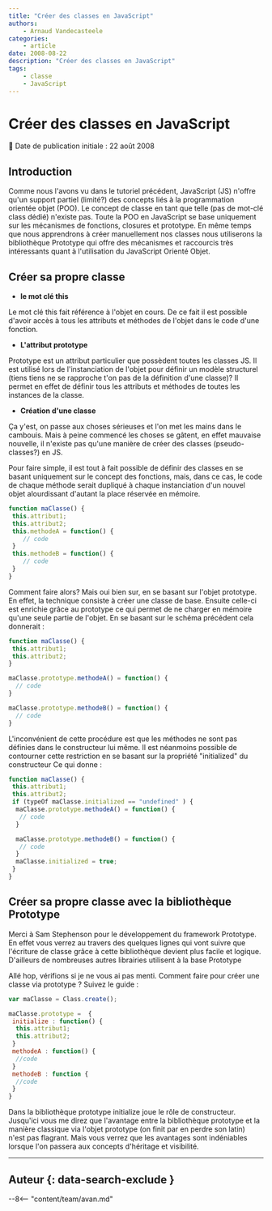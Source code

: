 ```yaml
---
title: "Créer des classes en JavaScript"
authors:
    - Arnaud Vandecasteele
categories:
    - article
date: 2008-08-22
description: "Créer des classes en JavaScript"
tags:
    - classe
    - JavaScript
---
```


# Créer des classes en JavaScript

:calendar: Date de publication initiale : 22 août 2008

## Introduction

Comme nous l'avons vu dans le tutoriel précédent, JavaScript (JS) n'offre qu'un support partiel (limité?) des concepts liés à la programmation orientée objet (POO). Le concept de classe en tant que telle (pas de mot-clé class dédié) n'existe pas. Toute la POO en JavaScript se base uniquement sur les mécanismes de fonctions, closures et prototype. En même temps que nous apprendrons à créer manuellement nos classes nous utiliserons la bibliothèque Prototype qui offre des mécanismes et raccourcis très intéressants quant à l'utilisation du JavaScript Orienté Objet.

## Créer sa propre classe

- **le mot clé this**

Le mot clé this fait référence à l'objet en cours. De ce fait il est possible d'avoir accès à tous les attributs et méthodes de l'objet dans le code d'une fonction.

- **L'attribut prototype**

Prototype est un attribut particulier que possèdent toutes les classes JS. Il est utilisé lors de l'instanciation de l'objet pour définir un modèle structurel (tiens tiens ne se rapproche t'on pas de la définition d'une classe)? Il permet en effet de définir tous les attributs et méthodes de toutes les instances de la classe.

- **Création d'une classe**

Ça y'est, on passe aux choses sérieuses et l'on met les mains dans le cambouis. Mais à peine commencé les choses se gâtent, en effet mauvaise nouvelle, il n'existe pas qu'une manière de créer des classes (pseudo-classes?) en JS.

Pour faire simple, il est tout à fait possible de définir des classes en se basant uniquement sur le concept des fonctions, mais, dans ce cas, le code de chaque méthode serait dupliqué à chaque instanciation d'un nouvel objet alourdissant d'autant la place réservée en mémoire.

```javascript
function maClasse() {
 this.attribut1;
 this.attribut2;
 this.methodeA = function() {
    // code
 }
 this.methodeB = function() {
    // code
 }
}
```

Comment faire alors? Mais oui bien sur, en se basant sur l'objet prototype. En effet, la technique consiste à créer une classe de base. Ensuite celle-ci est enrichie grâce au prototype ce qui permet de ne charger en mémoire qu'une seule partie de l'objet. En se basant sur le schéma précédent cela donnerait :

```javascript
function maClasse() {
 this.attribut1;
 this.attribut2;
}

maClasse.prototype.methodeA() = function() {
  // code
}

maClasse.prototype.methodeB() = function() {
  // code
}
```

L'inconvénient de cette procédure est que les méthodes ne sont pas définies dans le constructeur lui même. Il est néanmoins possible de contourner cette restriction en se basant sur la propriété "initialized" du constructeur Ce qui donne :

```javascript
function maClasse() {
 this.attribut1;
 this.attribut2;
 if (typeOf maClasse.initialized == "undefined" ) {
  maClasse.prototype.methodeA() = function() {
   // code
  }

  maClasse.prototype.methodeB() = function() {
   // code
  }
  maClasse.initialized = true;
 }
}
```

## Créer sa propre classe avec la bibliothèque Prototype

Merci à Sam Stephenson pour le développement du framework Prototype. En effet vous verrez au travers des quelques lignes qui vont suivre que l'écriture de classe grâce à cette bibliothèque devient plus facile et logique. D'ailleurs de nombreuses autres librairies utilisent à la base Prototype

Allé hop, vérifions si je ne vous ai pas menti. Comment faire pour créer une classe via prototype ? Suivez le guide :

```javascript
var maClasse = Class.create();

maClasse.prototype =  {
 initialize : function() {
  this.attribut1;
  this.attribut2;
 }
 methodeA : function() {
  //code
 }
 methodeB : function {
  //code
 }
}
```

Dans la bibliothèque prototype initialize joue le rôle de constructeur. Jusqu'ici vous me direz que l'avantage entre la bibliothèque prototype et la manière classique via l'objet prototype (on finit par en perdre son latin) n'est pas flagrant. Mais vous verrez que les avantages sont indéniables lorsque l'on passera aux concepts d'héritage et visibilité.

----

## Auteur {: data-search-exclude }

--8<-- "content/team/avan.md"
